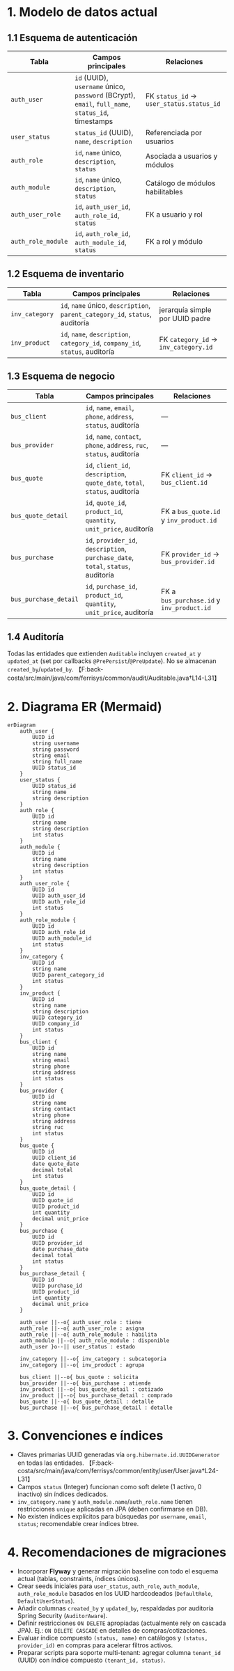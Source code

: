 # 1. Modelo de datos actual

## 1.1 Esquema de autenticación

| Tabla | Campos principales | Relaciones |
|-------|--------------------|------------|
| `auth_user` | `id` (UUID), `username` único, `password` (BCrypt), `email`, `full_name`, `status_id`, timestamps | FK `status_id` → `user_status.status_id` |
| `user_status` | `status_id` (UUID), `name`, `description` | Referenciada por usuarios |
| `auth_role` | `id`, `name` único, `description`, `status` | Asociada a usuarios y módulos |
| `auth_module` | `id`, `name` único, `description`, `status` | Catálogo de módulos habilitables |
| `auth_user_role` | `id`, `auth_user_id`, `auth_role_id`, `status` | FK a usuario y rol |
| `auth_role_module` | `id`, `auth_role_id`, `auth_module_id`, `status` | FK a rol y módulo |

## 1.2 Esquema de inventario

| Tabla | Campos principales | Relaciones |
|-------|--------------------|------------|
| `inv_category` | `id`, `name` único, `description`, `parent_category_id`, `status`, auditoría | jerarquía simple por UUID padre |
| `inv_product` | `id`, `name`, `description`, `category_id`, `company_id`, `status`, auditoría | FK `category_id` → `inv_category.id` |

## 1.3 Esquema de negocio

| Tabla | Campos principales | Relaciones |
|-------|--------------------|------------|
| `bus_client` | `id`, `name`, `email`, `phone`, `address`, `status`, auditoría | — |
| `bus_provider` | `id`, `name`, `contact`, `phone`, `address`, `ruc`, `status`, auditoría | — |
| `bus_quote` | `id`, `client_id`, `description`, `quote_date`, `total`, `status`, auditoría | FK `client_id` → `bus_client.id` |
| `bus_quote_detail` | `id`, `quote_id`, `product_id`, `quantity`, `unit_price`, auditoría | FK a `bus_quote.id` y `inv_product.id` |
| `bus_purchase` | `id`, `provider_id`, `description`, `purchase_date`, `total`, `status`, auditoría | FK `provider_id` → `bus_provider.id` |
| `bus_purchase_detail` | `id`, `purchase_id`, `product_id`, `quantity`, `unit_price`, auditoría | FK a `bus_purchase.id` y `inv_product.id` |

## 1.4 Auditoría

Todas las entidades que extienden `Auditable` incluyen `created_at` y `updated_at` (set por callbacks `@PrePersist`/`@PreUpdate`). No se almacenan `created_by`/`updated_by`. 【F:back-costa/src/main/java/com/ferrisys/common/audit/Auditable.java†L14-L31】

# 2. Diagrama ER (Mermaid)

```mermaid
erDiagram
    auth_user {
        UUID id
        string username
        string password
        string email
        string full_name
        UUID status_id
    }
    user_status {
        UUID status_id
        string name
        string description
    }
    auth_role {
        UUID id
        string name
        string description
        int status
    }
    auth_module {
        UUID id
        string name
        string description
        int status
    }
    auth_user_role {
        UUID id
        UUID auth_user_id
        UUID auth_role_id
        int status
    }
    auth_role_module {
        UUID id
        UUID auth_role_id
        UUID auth_module_id
        int status
    }
    inv_category {
        UUID id
        string name
        UUID parent_category_id
        int status
    }
    inv_product {
        UUID id
        string name
        string description
        UUID category_id
        UUID company_id
        int status
    }
    bus_client {
        UUID id
        string name
        string email
        string phone
        string address
        int status
    }
    bus_provider {
        UUID id
        string name
        string contact
        string phone
        string address
        string ruc
        int status
    }
    bus_quote {
        UUID id
        UUID client_id
        date quote_date
        decimal total
        int status
    }
    bus_quote_detail {
        UUID id
        UUID quote_id
        UUID product_id
        int quantity
        decimal unit_price
    }
    bus_purchase {
        UUID id
        UUID provider_id
        date purchase_date
        decimal total
        int status
    }
    bus_purchase_detail {
        UUID id
        UUID purchase_id
        UUID product_id
        int quantity
        decimal unit_price
    }

    auth_user ||--o{ auth_user_role : tiene
    auth_role ||--o{ auth_user_role : asigna
    auth_role ||--o{ auth_role_module : habilita
    auth_module ||--o{ auth_role_module : disponible
    auth_user }o--|| user_status : estado

    inv_category ||--o{ inv_category : subcategoria
    inv_category ||--o{ inv_product : agrupa

    bus_client ||--o{ bus_quote : solicita
    bus_provider ||--o{ bus_purchase : atiende
    inv_product ||--o{ bus_quote_detail : cotizado
    inv_product ||--o{ bus_purchase_detail : comprado
    bus_quote ||--o{ bus_quote_detail : detalle
    bus_purchase ||--o{ bus_purchase_detail : detalle
```

# 3. Convenciones e índices
- Claves primarias UUID generadas vía `org.hibernate.id.UUIDGenerator` en todas las entidades. 【F:back-costa/src/main/java/com/ferrisys/common/entity/user/User.java†L24-L31】
- Campos `status` (Integer) funcionan como soft delete (1 activo, 0 inactivo) sin índices dedicados.
- `inv_category.name` y `auth_module.name`/`auth_role.name` tienen restricciones `unique` aplicadas en JPA (deben confirmarse en DB).
- No existen índices explícitos para búsquedas por `username`, `email`, `status`; recomendable crear índices btree.

# 4. Recomendaciones de migraciones
- Incorporar **Flyway** y generar migración baseline con todo el esquema actual (tablas, constraints, índices únicos).
- Crear seeds iniciales para `user_status`, `auth_role`, `auth_module`, `auth_role_module` basados en los UUID hardcodeados (`DefaultRole`, `DefaultUserStatus`).
- Añadir columnas `created_by` y `updated_by`, respaldadas por auditoría Spring Security (`AuditorAware`).
- Definir restricciones `ON DELETE` apropiadas (actualmente rely on cascada JPA). Ej.: `ON DELETE CASCADE` en detalles de compras/cotizaciones.
- Evaluar índice compuesto `(status, name)` en catálogos y `(status, provider_id)` en compras para acelerar filtros activos.
- Preparar scripts para soporte multi-tenant: agregar columna `tenant_id` (UUID) con índice compuesto `(tenant_id, status)`.
